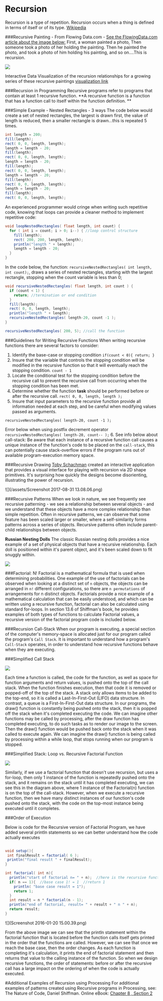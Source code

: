 # Recursion

Recursion is a type of repetition. Recursion occurs when a thing is defined in terms of itself or of its type.    [Wikipedia](https://en.wikipedia.org/wiki/Recursion)

###Recursive Painting - From Flowing Data.com -
[See the FlowingData.com article about the image below:](https://flowingdata.com/2019/02/05/recursive-painting-in-real-life/)
First, a woman painted a photo, Then someone took a photo of her holding the painting.  Then he painted the photo, and took a photo of him holding his painting, and so on....This is recursion.

![](https://i1.wp.com/flowingdata.com/wp-content/uploads/2019/02/recursive-painting-1.png?resize=750%2C484&ssl=1)

Interactive Data Visualization of the recursion relationships for a growing series of these recursive paintings [visualization link](http://nubleh.github.io/i_painted/)


###Recursion in Programming
Recursive programs refer to programs that contain at least 1 recursive function.  **A recursive function is a function that has a function call to itself within the function definition. **

###Simple Example  - Nested Rectangles - 3 ways
The code below would create a set of nested rectangles, the largest is drawn first, the value of length is reduced, then a smaller rectangle is drawn...this is repeated 5 times.

```java
int length = 200;
fill(length);
rect( 0, 0, length, length);
length = length - 20;
fill(length);
rect( 0, 0, length, length);
length = length - 20;
fill(length);
rect( 0, 0, length, length);
length = length - 20;
fill(length);
rect( 0, 0, length, length);
length = length - 20;
fill(length);
rect( 0, 0, length, length);

```

An experienced programmer would cringe when writing such repetitive code, knowing that loops can provide a cleaner method to implement repetitive code:

```java
void loopNestedRectangles( float length, int count) {
  for ( int i = count; i > 0; i--) { //loop control structure
    fill(length);
    rect( 200, 200, length, length);
    println("length " + length);
    length = length - 20;
  }
}
```

In the code below, the function: ``recursiveNestedRectangles( int length, int count);``, draws a series of nested rectangles, starting with the largest rectangle, stopping when the count variable is less than 0;

```java
void recursiveNestedRectangles( float length, int count ) {
  if (count < 1) {
    return; //termination or end condition
  }
  fill(length);
  rect( 0, 0, length, length);
  println("length " + length);
  recursiveNestedRectangles( length-20, count -1 );
}

recursiveNestedRectangles( 200, 5); //call the function

```
###Guidelines for Writing Recursive Functions
When writing recursive functions there are several factors to consider:
1. Identify the base-case or stopping condition
    ``if(count < 0){ return; }``
2. Insure that the variable that controls the stopping condition will be modified in the recursive function so that it will eventually reach the stopping condition.
   ``count - 1``
3. Locate the conditional test for the stopping condition before the recursive call to prevent the recursive call from occurring when the stopping condition has been met.
4. Determine whether the function **task** should be performed before or after the recursive call. 
  ``rect( 0, 0, length, length );``
5. Insure that input parameters to the recursive function provide all information needed at each step, and be careful when modifying values passed as arguments.

  ``recursiveNestedRectangles( length-20, count -1 );``
  
  Error below when using postfix decrement operator
  ``recursiveNestedRectangles( length-20, count-- );``
6. See info below about call-stack: Be aware that each instance of a recursive function call causes a unique instance of the function's code to be placed on the `call-stack`, this can potentially cause stack-overflow errors if the program runs out of available program-execution memory space.
 
###Recursive Drawing
[Toby Schachman](http://tobyschachman.com/) created an interactive application that provides a visual interface for playing with recursion via 2D shape primitives. It's surprising how quickly the designs become disorienting, illustrating the power of recursion.   

![](/assets/Screenshot 2017-08-31 13.08.06.png)

###Recursive Patterns
When we look in nature, we see frequently see recursive patterning - we see a relationship between several objects - and we understand that these objects have a more complex relationship than simple repetition.  Often in recursive patterns, we can observe that some feature has been scaled larger or smaller, where a self-similarity forms patterns across a series of objects. Recursive patterns often include parent-child relationships between objects.

**Russian Nesting Dolls**
The classic Russian nesting dolls provides a nice example of a set of physical objects that have a recursive relationship.  Each doll is positioned within it's parent object, and it's been scaled down to fit snuggly within.  

![](https://upload.wikimedia.org/wikipedia/commons/thumb/4/41/Floral_matryoshka_set_2_smallest_doll_nested.JPG/320px-Floral_matryoshka_set_2_smallest_doll_nested.JPG) 


###Factorial:  N!
Factorial is a mathematical formula that is used when determining probabilities. One example of the use of factorials can be observed when looking at a distinct set of `n` objects, the objects can be arranged in `n!` different configurations, so there are `n permutations` of arrangements for n distinct objects.    Factorials provide a nice example of a mathematical calculation that can be easily understood, and which can be written using a recursive function, factorial can also be calculated using standard for-loops.  In section 13.6 of Shiffman's book, he provides examples of both types of functions to calculate Factorial values, a recursive version of the factorial program code is included below.  

###Recursion Call-Stack
When our program is executing, a special section of the computer's memory-space is allocated just for our program called the program's `Call Stack`.  It is important to understand how a program's `Call-Stack` operates, in order to understand how recursive functions behave when they are executing.

###Simplified Call Stack

![](stack.png)

Each time a function is called, the code for the function, as well as space for function arguments and return values, is pushed onto the top of the call stack.  When the function finishes execution, then that code it is removed or popped-off of the top of the stack.  A stack only allows items to be added to the top-end, so it is called a Last-In-First-Out (LIFO) data structure.  In contrast, a queue is a First-In-First-Out data structure. In our programs, the draw() function is constantly being pushed onto the stack, then it is popped off the stack when it's completed executing the code. We can imagine other functions may be called by processing, after the draw function has completed executing, to do such tasks as to render our image to the screen.  Then the draw() function would be pushed back onto the stack when it was called to execute again.  We can imagine the draw() function is being called by processing within a while loop, that stops running when our program is stopped. 

###Simplified Stack: Loop vs. Recursive Factorial Function

![](recursiveStack.png)

Similarly, if we use a factorial function that doesn't use recursion, but uses a for-loop, then only 1 instance of the function is repeatedly pushed onto the stack, and it remains on the stack until it has completed executing, we can see this in the diagram above, where 1 instance of the Factorial(n) function is on the top of the call-stack.  However, when we execute a recursive function, then we have many distinct instances of our function's code pushed onto the stack, with the code on the top-most instance being executed until it completes.

###Order of Execution

Below is code for the Recursive version of Factorial Program, we have added several println statements so we can better understand how the code actually executes

```java
 
void setup(){
 int finalResult = factorial( 6 );
 println("final result " + finalResult);
}

int factorial( int n){
  println("start of factorial n= " + n);  //here is the recursive function call
  if( n == 1){  //base case 1! = 1  //return 1
    println( "base case result = 1");
    return 1;
  }
  int result = n * factorial(n - 1);
  println("end of factorial, result= " + result + " n " + n);
  return result;
}

```
![](Screenshot 2016-01-20 15.00.39.png)

From the above image we can see that the println statement within the factorial function that is located before the function calls itself gets printed in the order that the functions are called.  However, we can see that once we reach the base case, then the order changes.  As each function is completing it's calculation, it prints the end of factorial statement and then returns that value to the calling instance of the function.  So when we design recursive functions, the order of statements: before or after the recursive call has a large impact on the ordering of when the code is actually executed.


#Additional Examples of Recursion using Processing
For additional examples of patterns created using Recursive programs in Processing, see:  The Nature of Code, Daniel Shiffman.  Online eBook: [Chapter 8 , Section 2](http://natureofcode.com/book/chapter-8-fractals/)
